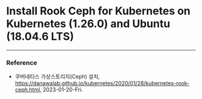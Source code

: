 # Install Rook Ceph for Kubernetes on Kubernetes (1.26.0) and Ubuntu (18.04.6 LTS)



---

### Reference
- 쿠버네티스 가상스토리지(Ceph) 설치, https://danawalab.github.io/kubernetes/2020/01/28/kubernetes-rook-ceph.html, 2023-01-20-Fri.

